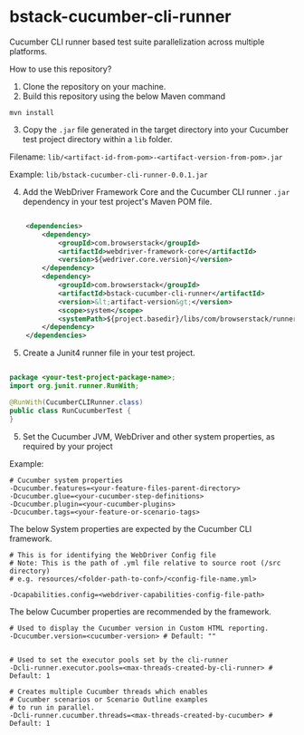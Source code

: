 # bstack-cucumber-cli-runner
Cucumber CLI runner based test suite parallelization across multiple platforms.

How to use this repository?

1. Clone the repository on your machine.
2. Build this repository using the below Maven command
```shell
mvn install
```
3. Copy the `.jar` file generated in the target directory into your Cucumber test project directory within a `lib` folder.  
 
 Filename: `lib/<artifact-id-from-pom>-<artifact-version-from-pom>.jar`

 Example: `lib/bstack-cucumber-cli-runner-0.0.1.jar`

4. Add the WebDriver Framework Core and the Cucumber CLI runner `.jar` dependency in your test project's Maven POM file.

```xml

    <dependencies>
        <dependency>
            <groupId>com.browserstack</groupId>
            <artifactId>webdriver-framework-core</artifactId>
            <version>${wedriver.core.version}</version>
        </dependency>
        <dependency>
            <groupId>com.browserstack</groupId>
            <artifactId>bstack-cucumber-cli-runner</artifactId>
            <version>&lt;artifact-version&gt;</version>
            <scope>system</scope>
            <systemPath>${project.basedir}/libs/com/browserstack/runner/bstack-cucumber-cli-runner-0.0.1.jar</systemPath>
        </dependency>
    </dependencies>

```
5. Create a Junit4 runner file in your test project.

``` java

package <your-test-project-package-name>;
import org.junit.runner.RunWith;

@RunWith(CucumberCLIRunner.class)
public class RunCucumberTest {
}
```

5. Set the Cucumber JVM, WebDriver and other system properties, as required by your project

Example:
```shell
# Cucumber system properties 
-Dcucumber.features=<your-feature-files-parent-directory>
-Dcucumber.glue=<your-cucumber-step-definitions>
-Dcucumber.plugin=<your-cucumber-plugins>
-Dcucumber.tags=<your-feature-or-scenario-tags>
```

The below System properties are expected by the Cucumber CLI framework.
```shell
# This is for identifying the WebDriver Config file
# Note: This is the path of .yml file relative to source root (/src directory)
# e.g. resources/<folder-path-to-conf>/<config-file-name.yml>

-Dcapabilities.config=<webdriver-capabilities-config-file-path>
```

The below Cucumber properties are recommended by the framework.
```shell
# Used to display the Cucumber version in Custom HTML reporting.
-Dcucumber.version=<cucumber-version> # Default: "" 


# Used to set the executor pools set by the cli-runner
-Dcli-runner.executor.pools=<max-threads-created-by-cli-runner> # Default: 1

# Creates multiple Cucumber threads which enables 
# Cucumber scenarios or Scenario Outline examples
# to run in parallel.
-Dcli-runner.cucumber.threads=<max-threads-created-by-cucumber> # Default: 1
```